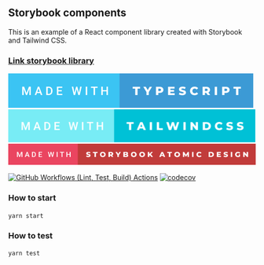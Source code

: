 ## Storybook components
This is an example of a React component library created with Storybook and Tailwind CSS.

### [Link storybook library](https://main--648f1b983076c579eab28ee1.chromatic.com)

[![typescript](public/made-with-typescript.svg)](https://www.typescriptlang.org)\
[![tailwindcss](public/made-with-tailwindcss.svg)](https://tailwindcss.com/)\
[![atomic design system](public/made-with-storybook-atomic-design.svg)](https://bradfrost.com/blog/post/atomic-design-and-storybook/)

[![GitHub Workflows (Lint, Test, Build) Actions](https://github.com/rhannachi/storybook-react/actions/workflows/workflow.yml/badge.svg?branch=main)](https://github.com/rhannachi/storybook-react/actions/workflows/workflow.yml)
[![codecov](https://codecov.io/gh/rhannachi/storybook-react/branch/main/graph/badge.svg?token=ALPEFC8BB8)](https://codecov.io/gh/rhannachi/storybook-react)

### How to start
`yarn start`
### How to test
`yarn test`

